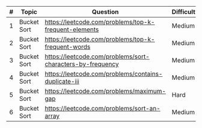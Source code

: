 | # | Topic       | Question                                                   | Difficulty |
|---|-------------|------------------------------------------------------------|------------|
| 1 | Bucket Sort | https://leetcode.com/problems/top-k-frequent-elements      | Medium     |
| 2 | Bucket Sort | https://leetcode.com/problems/top-k-frequent-words         | Medium     |
| 3 | Bucket Sort | https://leetcode.com/problems/sort-characters-by-frequency | Medium     |
| 4 | Bucket Sort | https://leetcode.com/problems/contains-duplicate-iii       | Medium     |
| 5 | Bucket Sort | https://leetcode.com/problems/maximum-gap                  | Hard       |
| 6 | Bucket Sort | https://leetcode.com/problems/sort-an-array                | Medium     |
